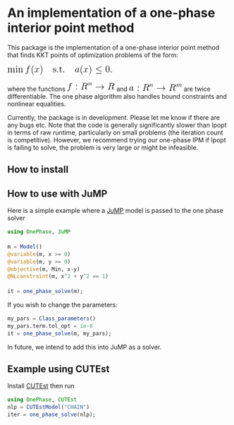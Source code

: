 # An implementation of a one-phase interior point method

This package is the implementation of a one-phase interior point method that finds KKT points of optimization problems of the form:
<!--
$$
\min f(x)  \quad \text{s.t.} \quad a(x) \le 0.
$$
-->

![min f(x) s.t. a(x) < 0](problem-statement.gif)

where the functions ![f : R^n -> R](f.gif) and ![a : R^n -> R^m](a.gif) are twice differentiable. The one phase algorithm also handles bound constraints and nonlinear equalities.

Currently, the package is in development. Please let me know if there are any bugs etc. Note that the code is generally significantly slower than Ipopt in terms of raw runtime, particularly on small problems (the iteration count is competitive). However, we recommend trying our one-phase IPM if Ipopt is failing to solve, the problem is very large or might be infeasible.

## How to install



## How to use with JuMP

Here is a simple example where a [JuMP](http://www.juliaopt.org/JuMP.jl/0.18/JuMP) model is passed to the one phase solver

```julia
using OnePhase, JuMP

m = Model()
@variable(m, x >= 0)
@variable(m, y >= 0)
@objective(m, Min, x-y)
@NLconstraint(m, x^2 + y^2 == 1)

it = one_phase_solve(m);
```

If you wish to change the parameters:

```julia
my_pars = Class_parameters()
my_pars.term.tol_opt = 1e-8
it = one_phase_solve(m, my_pars);
```

In future, we intend to add this into JuMP as a solver.

## Example using CUTEst

Install [CUTEst](http://juliasmoothoptimizers.github.io/CUTEst.jl/latest/) then run
```julia
using OnePhase, CUTEst
nlp = CUTEstModel("CHAIN")
iter = one_phase_solve(nlp);
```

